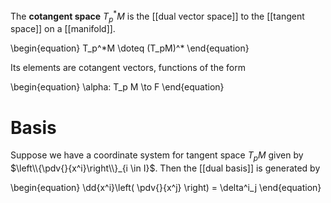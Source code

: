 The **cotangent space** $T_p^* M$ is the [[dual vector space]] to the [[tangent space]] on a [[manifold]]. 

\begin{equation}
T\_p^\*M \doteq (T\_pM)^*
\end{equation}

Its elements are cotangent vectors, functions of the form

\begin{equation}
\alpha: T_p M \to F
\end{equation}

# Basis

Suppose we have a coordinate system for tangent space $T_p M$ given by $\left\\{\pdv{}{x^i}\right\\}_{i \in I}$. Then the [[dual basis]] is generated by

\begin{equation}
\dd{x^i}\left( \pdv{}{x^j} \right) = \delta^i_j
\end{equation}